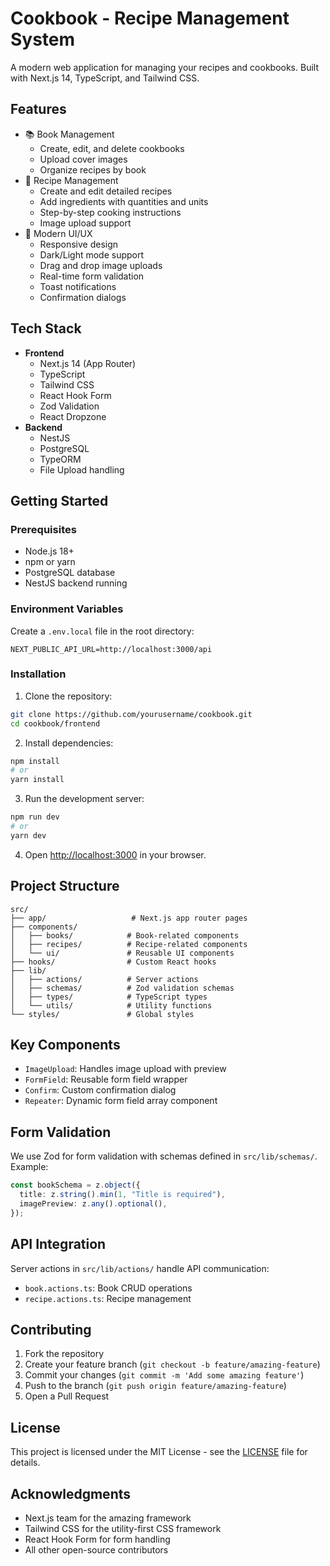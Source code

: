 # Cookbook - Recipe Management System

A modern web application for managing your recipes and cookbooks. Built with Next.js 14, TypeScript, and Tailwind CSS.

## Features

- 📚 Book Management
  - Create, edit, and delete cookbooks
  - Upload cover images
  - Organize recipes by book
- 🍳 Recipe Management
  - Create and edit detailed recipes
  - Add ingredients with quantities and units
  - Step-by-step cooking instructions
  - Image upload support
- 🎨 Modern UI/UX
  - Responsive design
  - Dark/Light mode support
  - Drag and drop image uploads
  - Real-time form validation
  - Toast notifications
  - Confirmation dialogs

## Tech Stack

- **Frontend**
  - Next.js 14 (App Router)
  - TypeScript
  - Tailwind CSS
  - React Hook Form
  - Zod Validation
  - React Dropzone
- **Backend**
  - NestJS
  - PostgreSQL
  - TypeORM
  - File Upload handling

## Getting Started

### Prerequisites

- Node.js 18+
- npm or yarn
- PostgreSQL database
- NestJS backend running

### Environment Variables

Create a `.env.local` file in the root directory:

```env
NEXT_PUBLIC_API_URL=http://localhost:3000/api
```

### Installation

1. Clone the repository:

```bash
git clone https://github.com/yourusername/cookbook.git
cd cookbook/frontend
```

2. Install dependencies:

```bash
npm install
# or
yarn install
```

3. Run the development server:

```bash
npm run dev
# or
yarn dev
```

4. Open [http://localhost:3000](http://localhost:3000) in your browser.

## Project Structure

```
src/
├── app/                   # Next.js app router pages
├── components/
│   ├── books/            # Book-related components
│   ├── recipes/          # Recipe-related components
│   └── ui/               # Reusable UI components
├── hooks/                # Custom React hooks
├── lib/
│   ├── actions/          # Server actions
│   ├── schemas/          # Zod validation schemas
│   ├── types/            # TypeScript types
│   └── utils/            # Utility functions
└── styles/               # Global styles
```

## Key Components

- `ImageUpload`: Handles image upload with preview
- `FormField`: Reusable form field wrapper
- `Confirm`: Custom confirmation dialog
- `Repeater`: Dynamic form field array component

## Form Validation

We use Zod for form validation with schemas defined in `src/lib/schemas/`. Example:

```typescript
const bookSchema = z.object({
  title: z.string().min(1, "Title is required"),
  imagePreview: z.any().optional(),
});
```

## API Integration

Server actions in `src/lib/actions/` handle API communication:

- `book.actions.ts`: Book CRUD operations
- `recipe.actions.ts`: Recipe management

## Contributing

1. Fork the repository
2. Create your feature branch (`git checkout -b feature/amazing-feature`)
3. Commit your changes (`git commit -m 'Add some amazing feature'`)
4. Push to the branch (`git push origin feature/amazing-feature`)
5. Open a Pull Request

## License

This project is licensed under the MIT License - see the [LICENSE](LICENSE) file for details.

## Acknowledgments

- Next.js team for the amazing framework
- Tailwind CSS for the utility-first CSS framework
- React Hook Form for form handling
- All other open-source contributors
